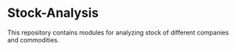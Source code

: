 # Stock-Analysis
This repository contains modules for analyzing stock of different companies and commodities.
